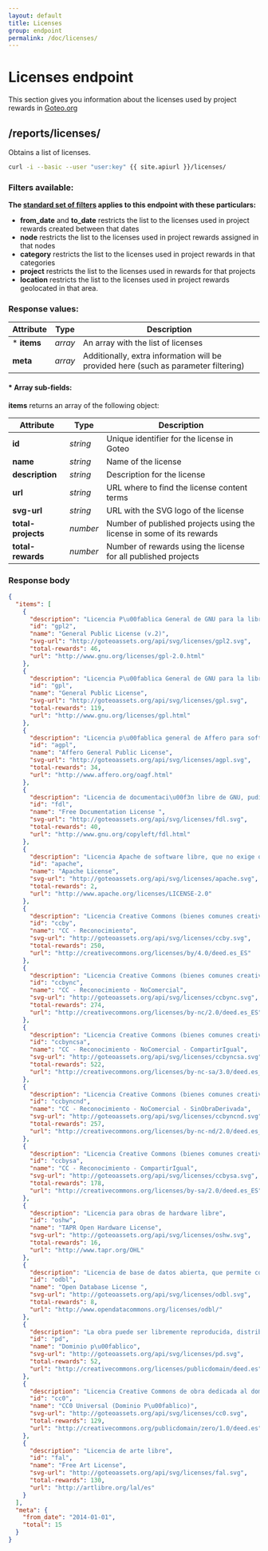 ```yaml
---
layout: default
title: Licenses
group: endpoint
permalink: /doc/licenses/
---
```

# Licenses endpoint

This section gives you information about the licenses used by project rewards in [Goteo.org](http://goteo.org)

<a name="licenses"></a>
## /reports/licenses/

Obtains a list of licenses.

```bash
curl -i --basic --user "user:key" {{ site.apiurl }}/licenses/
```

### Filters available:
**The [standard set of filters](/doc/filters) applies to this endpoint with these particulars:**

* **from_date** and **to_date** restricts the list to the licenses used in project rewards created between that dates
* **node** restricts the list to the licenses used in project rewards assigned in that nodes
* **category** restricts the list to the licenses used in project rewards in that categories
* **project** restricts the list to the licenses used in rewards for that projects
* **location** restricts the list to the licenses used in project rewards geolocated in that area.

### Response values:

| Attribute  | Type | Description |
| ------------- | ------------- | ------------ |
| * **items** | *array* | An array with the list of licenses |
| **meta** | *array* | Additionally, extra information will be provided here (such as  parameter filtering) |

#### * Array sub-fields:

**items** returns an array of the following object:

| Attribute  | Type | Description |
| ------------- | ------------- | ------------ |
| **id** | *string* | Unique identifier for the license in Goteo |
| **name** | *string* | Name of the license |
| **description** | *string* | Description for the license |
| **url** | *string* | URL where to find the license content terms |
| **svg-url** | *string* | URL with the SVG logo of the license |
| **total-projects** | *number* | Number of published projects using the license in some of its rewards |
| **total-rewards** | *number* | Number of rewards using the license for all published projects |

### Response body
```json
{
  "items": [
    {
      "description": "Licencia P\u00fablica General de GNU para la libre distribuci\u00f3n, modificaci\u00f3n y uso de software",
      "id": "gpl2",
      "name": "General Public License (v.2)",
      "svg-url": "http://goteoassets.org/api/svg/licenses/gpl2.svg",
      "total-rewards": 46,
      "url": "http://www.gnu.org/licenses/gpl-2.0.html"
    },
    {
      "description": "Licencia P\u00fablica General de GNU para la libre distribuci\u00f3n, modificaci\u00f3n y uso de software",
      "id": "gpl",
      "name": "General Public License",
      "svg-url": "http://goteoassets.org/api/svg/licenses/gpl.svg",
      "total-rewards": 119,
      "url": "http://www.gnu.org/licenses/gpl.html"
    },
    {
      "description": "Licencia p\u00fablica general de Affero para software libre que corra en servidores de red",
      "id": "agpl",
      "name": "Affero General Public License",
      "svg-url": "http://goteoassets.org/api/svg/licenses/agpl.svg",
      "total-rewards": 34,
      "url": "http://www.affero.org/oagf.html"
    },
    {
      "description": "Licencia de documentaci\u00f3n libre de GNU, pudiendo ser \u00e9sta copiada, redistribuida, modificada e incluso vendida siempre y cuando se mantenga bajo los t\u00e9rminos de esa misma licencia",
      "id": "fdl",
      "name": "Free Documentation License ",
      "svg-url": "http://goteoassets.org/api/svg/licenses/fdl.svg",
      "total-rewards": 40,
      "url": "http://www.gnu.org/copyleft/fdl.html"
    },
    {
      "description": "Licencia Apache de software libre, que no exige que las obras derivadas se distribuyan usando la misma licencia ni como software libre",
      "id": "apache",
      "name": "Apache License",
      "svg-url": "http://goteoassets.org/api/svg/licenses/apache.svg",
      "total-rewards": 2,
      "url": "http://www.apache.org/licenses/LICENSE-2.0"
    },
    {
      "description": "Licencia Creative Commons (bienes comunes creativos) con reconocimiento de autor\u00eda",
      "id": "ccby",
      "name": "CC - Reconocimiento",
      "svg-url": "http://goteoassets.org/api/svg/licenses/ccby.svg",
      "total-rewards": 250,
      "url": "http://creativecommons.org/licenses/by/4.0/deed.es_ES"
    },
    {
      "description": "Licencia Creative Commons (bienes comunes creativos) con reconocimiento de autor\u00eda y sin que se pueda hacer uso comercial",
      "id": "ccbync",
      "name": "CC - Reconocimiento - NoComercial",
      "svg-url": "http://goteoassets.org/api/svg/licenses/ccbync.svg",
      "total-rewards": 274,
      "url": "http://creativecommons.org/licenses/by-nc/2.0/deed.es_ES"
    },
    {
      "description": "Licencia Creative Commons (bienes comunes creativos) con reconocimiento de autor\u00eda, sin que se pueda hacer uso comercial y a compartir en id\u00e9nticas condiciones",
      "id": "ccbyncsa",
      "name": "CC - Reconocimiento - NoComercial - CompartirIgual",
      "svg-url": "http://goteoassets.org/api/svg/licenses/ccbyncsa.svg",
      "total-rewards": 522,
      "url": "http://creativecommons.org/licenses/by-nc-sa/3.0/deed.es_ES"
    },
    {
      "description": "Licencia Creative Commons (bienes comunes creativos) con reconocimiento de autor\u00eda, sin que se pueda hacer uso comercial ni otras obras derivadas",
      "id": "ccbyncnd",
      "name": "CC - Reconocimiento - NoComercial - SinObraDerivada",
      "svg-url": "http://goteoassets.org/api/svg/licenses/ccbyncnd.svg",
      "total-rewards": 257,
      "url": "http://creativecommons.org/licenses/by-nc-nd/2.0/deed.es_ES"
    },
    {
      "description": "Licencia Creative Commons (bienes comunes creativos) con reconocimiento de autor\u00eda y a compartir en id\u00e9nticas condiciones",
      "id": "ccbysa",
      "name": "CC - Reconocimiento - CompartirIgual",
      "svg-url": "http://goteoassets.org/api/svg/licenses/ccbysa.svg",
      "total-rewards": 178,
      "url": "http://creativecommons.org/licenses/by-sa/2.0/deed.es_ES"
    },
    {
      "description": "Licencia para obras de hardware libre",
      "id": "oshw",
      "name": "TAPR Open Hardware License",
      "svg-url": "http://goteoassets.org/api/svg/licenses/oshw.svg",
      "total-rewards": 16,
      "url": "http://www.tapr.org/OHL"
    },
    {
      "description": "Licencia de base de datos abierta, que permite compartir, modificar y utilizar bases de datos en id\u00e9nticas condiciones",
      "id": "odbl",
      "name": "Open Database License ",
      "svg-url": "http://goteoassets.org/api/svg/licenses/odbl.svg",
      "total-rewards": 8,
      "url": "http://www.opendatacommons.org/licenses/odbl/"
    },
    {
      "description": "La obra puede ser libremente reproducida, distribuida, transmitida, usada, modificada, editada u objeto de cualquier otra forma de explotaci\u00f3n para el prop\u00f3sito que sea, comercial o no",
      "id": "pd",
      "name": "Dominio p\u00fablico",
      "svg-url": "http://goteoassets.org/api/svg/licenses/pd.svg",
      "total-rewards": 52,
      "url": "http://creativecommons.org/licenses/publicdomain/deed.es"
    },
    {
      "description": "Licencia Creative Commons de obra dedicada al dominio p\u00fablico, mediante renuncia a todos los derechos de autor\u00eda sobre la misma",
      "id": "cc0",
      "name": "CC0 Universal (Dominio P\u00fablico)",
      "svg-url": "http://goteoassets.org/api/svg/licenses/cc0.svg",
      "total-rewards": 129,
      "url": "http://creativecommons.org/publicdomain/zero/1.0/deed.es"
    },
    {
      "description": "Licencia de arte libre",
      "id": "fal",
      "name": "Free Art License",
      "svg-url": "http://goteoassets.org/api/svg/licenses/fal.svg",
      "total-rewards": 130,
      "url": "http://artlibre.org/lal/es"
    }
  ],
  "meta": {
    "from_date": "2014-01-01",
    "total": 15
  }
}
```